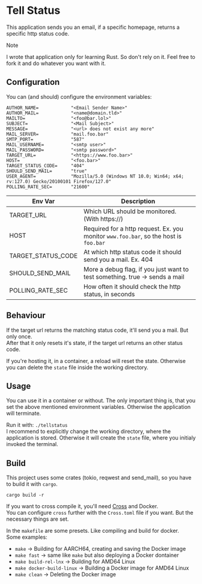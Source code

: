 # Tell Status
This application sends you an email, if a specific homepage, returns a specific http status code.  

> [!NOTE]
> I wrote that application only for learning Rust. So don't rely on it.
> Feel free to fork it and do whatever you want with it.


## Configuration
You can (and should) configure the environment variables:  

```
AUTHOR_NAME=            "<Email Sender Name>"
AUTHOR_MAIL=            "<name@domain.tld>"
MAILTO=                 "<foo@bar.lol>"
SUBJECT=                "<Mail Subject>"
MESSAGE=                "<url> does not exist any more"
MAIL_SERVER=            "mail.foo.bar"
SMTP_PORT=              "587"
MAIL_USERNAME=          "<smtp user>"
MAIL_PASSWORD=          "<smtp password>"
TARGET_URL=             "<https://www.foo.bar>"
HOST=                   "<foo.bar>"
TARGET_STATUS_CODE=     "404"
SHOULD_SEND_MAIL=       "true"
USER_AGENT=             "Mozilla/5.0 (Windows NT 10.0; Win64; x64; rv:127.0) Gecko/20100101 Firefox/127.0"
POLLING_RATE_SEC=       "21600"
```

| Env Var               | Description                                                                          |
| --------------------- | ------------------------------------------------------------------------------------ |
| TARGET_URL            | Which URL should be monitored. (With https://)                                       |
| HOST                  | Required for a http request. Ex. you monitor `www.foo.bar`, so the host is `foo.bar` |
| TARGET_STATUS_CODE    | At which http status code it should send you a mail. Ex. 404                         |
| SHOULD_SEND_MAIL      | More a debug flag, if you just want to test something. true -> sends a mail          |
| POLLING_RATE_SEC      | How often it should check the http status, in seconds                                |


## Behaviour
If the target url returns the matching status code, it'll send you a mail. But only once.  
After that it only resets it's state, if the target url returns an other status code.  

If you're hosting it, in a container, a reload will reset the state. Otherwise you can delete 
the `state` file inside the working directory.  

## Usage
You can use it in a container or without. The only important thing is, that you set the above mentioned 
environment variables. Otherwise the application will terminate.  

Run it with: `./tellstatus`  
I recommend to explicitly change the working directory, where the application is stored. 
Otherwise it will create the `state` file, where you initialy invoked the terminal.  

## Build
This project uses some crates (tokio, reqwest and send_mail), so you have to build it 
with `cargo`.  

`cargo build -r`  

If you want to cross compile it, you'll need [Cross](https://github.com/cross-rs/cross) and Docker.  
You can configure `cross` further with the `Cross.toml` file if you want. But the necessary things 
are set.  

In the `makefile` are some presets. Like compiling and build for docker.  
Some examples:  

* `make` -> Building for AARCH64, creating and saving the Docker image
* `make fast` -> same like `make` but also deploying a Docker dontainer
* `make build-rel-lnx` -> Building for AMD64 Linux
* `make docker-build-linux` -> Building a Docker image for AMD64 Linux
* `make clean` -> Deleting the Docker image



